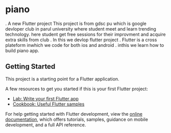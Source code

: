 # piano
.
A new Flutter project
This project is from gdsc pu which is google devloper  club in parul university where student meet and learn trending technology. 
here student get free sessions for their improvment and acquire extra skills from club .
In this we devlop flutter project .
Flutter is a cross plateform inwhich we code for both ios and android .
inthis we learn how to build piano app.

## Getting Started

This project is a starting point for a Flutter application.

A few resources to get you started if this is your first Flutter project:

- [Lab: Write your first Flutter app](https://docs.flutter.dev/get-started/codelab)
- [Cookbook: Useful Flutter samples](https://docs.flutter.dev/cookbook)

For help getting started with Flutter development, view the
[online documentation](https://docs.flutter.dev/), which offers tutorials,
samples, guidance on mobile development, and a full API reference.
